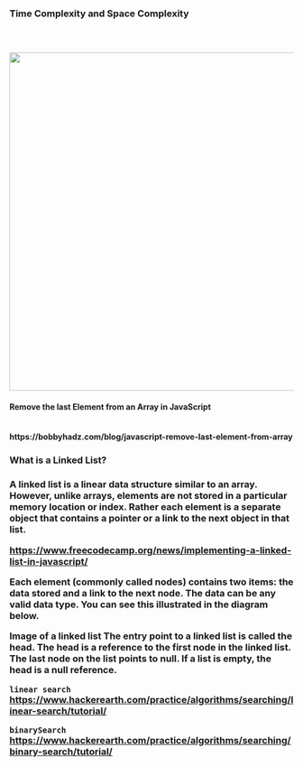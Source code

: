 

<h3> Time Complexity and Space Complexity<h3><br>


  
  
[<img src="https://github.com/Richard-vinu/Kannada_Coder/blob/main/DSA%20time%20complexity%20spreadsheet-1.png" width="700" height="600"/>](https://github.com/Richard-vinu/Kannada_Coder/blob/main/DSA%20time%20complexity%20spreadsheet-1.png)

  
  <h4>Remove the last Element from an Array in JavaScript<h4><br>
  https://bobbyhadz.com/blog/javascript-remove-last-element-from-array
  
  
<h3>What is a Linked List?<h3>
  
  A linked list is a linear data structure similar to an array. However, unlike arrays, elements are not stored in a particular memory location or index. Rather each element is a separate object that contains a pointer or a link to the next object in that list.

  https://www.freecodecamp.org/news/implementing-a-linked-list-in-javascript/
  
Each element (commonly called nodes) contains two items: the data stored and a link to the next node. The data can be any valid data type. You can see this illustrated in the diagram below.

Image of a linked list
The entry point to a linked list is called the head. The head is a reference to the first node in the linked list. The last node on the list points to null. If a list is empty, the head is a null reference.
  
  
  ``linear search``
  https://www.hackerearth.com/practice/algorithms/searching/linear-search/tutorial/
  
  
  ``binarySearch``
  https://www.hackerearth.com/practice/algorithms/searching/binary-search/tutorial/
  
